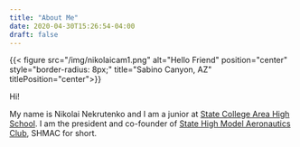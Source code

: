 ```yaml
---
title: "About Me"
date: 2020-04-30T15:26:54-04:00
draft: false
---
```

{{< figure src="/img/nikolaicam1.png" alt="Hello Friend" position="center" style="border-radius: 8px;" title="Sabino Canyon, AZ" titlePosition="center">}}

Hi!

My name is Nikolai Nekrutenko and I am a junior at [State College Area High School](https://www.scasd.org/). I am the president and co-founder of [State High Model Aeronautics Club](https://nikolaiteslovich.github.io/shmac/), SHMAC for short.
